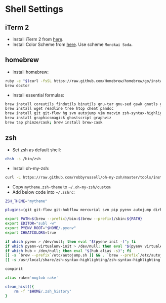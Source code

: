 Shell Settings
==============

## iTerm 2

* Install iTerm 2 from [here](http://www.iterm2.com/).
* Install Color Scheme from [here](https://github.com/mbadolato/iTerm2-Color-Schemes). Use scheme `Monokai Soda`.

## homebrew

* Install homebrew:

```bash
ruby -e "$(curl -fsSL https://raw.github.com/Homebrew/homebrew/go/install)"
brew doctor
```

* Install essential formulas:

```bash
brew install coreutils findutils binutils gnu-tar gnu-sed gawk gnutls gnu-indent gnu-getopt
brew install wget readline tree htop cheat pandoc
brew install git git-flow hg svn autojump vim macvim zsh-syntax-highlighting
brew install graphicsmagick ghostscript graphviz
brew tap phinze/cask; brew install brew-cask
```

## zsh

* Set zsh as default shell:

```bash
chsh -s /bin/zsh
```

* Install oh-my-zsh:

```bash
curl -L https://raw.github.com/robbyrussell/oh-my-zsh/master/tools/install.sh | sh
```

* Copy `mytheme.zsh-theme` to `~/.oh-my-zsh/custom`
* Add below code into `~/.zshrc`:

```bash
ZSH_THEME="mytheme"

plugins=(git git-flow git-hubflow mercurial svn pip pyenv autojump dirhistory colored-man brew brew-cask osx)

export PATH=$(brew --prefix)/bin:$(brew --prefix)/sbin:${PATH}
export EDITOR="subl -w"
export PYENV_ROOT="$HOME/.pyenv"
export CHEATCOLORS=true

if which pyenv > /dev/null; then eval "$(pyenv init -)"; fi
if which pyenv-virtualenv-init > /dev/null; then eval "$(pyenv virtualenv-init -)"; fi
if which hub > /dev/null; then eval "$(hub alias -s)"; fi
[[ -s `brew --prefix`/etc/autojump.sh ]] && . `brew --prefix`/etc/autojump.sh
[[ -s /usr/local/share/zsh-syntax-highlighting/zsh-syntax-highlighting.zsh ]] && . /usr/local/share/zsh-syntax-highlighting/zsh-syntax-highlighting.zsh

compinit

alias rake='noglob rake'

clean_hist(){
    rm -f "$HOME/.zsh_history"
}
```
